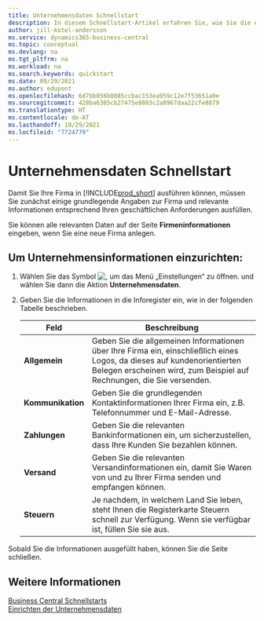 ```yaml
---
title: Unternehmensdaten Schnellstart
description: In diesem Schnellstart-Artikel erfahren Sie, wie Sie die ersten wichtigen Felder über Ihre Firma in Business Central ausfüllen.
author: jill-kotel-andersson
ms.service: dynamics365-business-central
ms.topic: conceptual
ms.devlang: na
ms.tgt_pltfrm: na
ms.workload: na
ms.search.keywords: quickstart
ms.date: 09/29/2021
ms.author: edupont
ms.openlocfilehash: 6d7bb056b0085ccbac153ea959c12e7f53651a0e
ms.sourcegitcommit: 428ba6385cb27475e8803c2a8967daa22cfe8879
ms.translationtype: HT
ms.contentlocale: de-AT
ms.lasthandoff: 10/29/2021
ms.locfileid: "7724779"
---
```

# <a name="company-information-quick-start"></a>Unternehmensdaten Schnellstart

Damit Sie Ihre Firma in [!INCLUDE[prod_short](includes/prod_short.md)] ausführen können, müssen Sie zunächst einige grundlegende Angaben zur Firma und relevante Informationen entsprechend Ihren geschäftlichen Anforderungen ausfüllen.  

Sie können alle relevanten Daten auf der Seite **Firmeninformationen** eingeben, wenn Sie eine neue Firma anlegen.

## <a name="to-set-up-company-information"></a>Um Unternehmensinformationen einzurichten:  

1. Wählen Sie das Symbol ![, um das Menü „Einstellungen“ zu öffnen.](media/ui-experience/settings_icon_small.png) und wählen Sie dann die Aktion **Unternehmensdaten**.
2. Geben Sie die Informationen in die Inforegister ein, wie in der folgenden Tabelle beschrieben.

    |Feld|Beschreibung|  
    |-------------|---------------------------------------|  
    |**Allgemein**|Geben Sie die allgemeinen Informationen über Ihre Firma ein, einschließlich eines Logos, da dieses auf kundenorientierten Belegen erscheinen wird, zum Beispiel auf Rechnungen, die Sie versenden. |  
    |**Kommunikation**|Geben Sie die grundlegenden Kontaktinformationen Ihrer Firma ein, z.B. Telefonnummer und E-Mail-Adresse.|  
    |**Zahlungen**| Geben Sie die relevanten Bankinformationen ein, um sicherzustellen, dass Ihre Kunden Sie bezahlen können.|  
    |**Versand**|Geben Sie die relevanten Versandinformationen ein, damit Sie Waren von und zu Ihrer Firma senden und empfangen können.|  
    |**Steuern**|Je nachdem, in welchem Land Sie leben, steht Ihnen die Registerkarte Steuern schnell zur Verfügung. Wenn sie verfügbar ist, füllen Sie sie aus.|  

Sobald Sie die Informationen ausgefüllt haben, können Sie die Seite schließen.  

## <a name="see-also"></a>Weitere Informationen  

[Business Central Schnellstarts](quick-start-business-central.md)  
[Einrichten der Unternehmensdaten](LocalFunctionality/Italy/how-to-set-up-company-information.md)  
